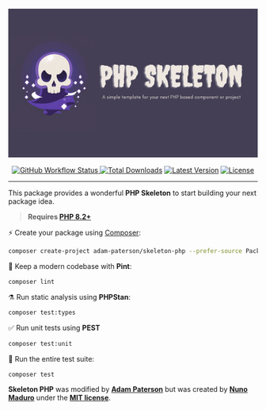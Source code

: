 <p align="center">
    <img src="https://raw.githubusercontent.com/adam-paterson/skeleton-php/master/docs/example.png" height="300" alt="Skeleton Php">
    <p align="center">
        <a href="https://github.com/adam-paterson/skeleton-php/actions">
            <img alt="GitHub Workflow Status" src="https://img.shields.io/github/actions/workflow/status/adam-paterson/skeleton-php/tests.yml?style=for-the-badge">
            </a>
        <a href="https://packagist.org/packages/adam-paterson/skeleton-php"><img alt="Total Downloads" src="https://img.shields.io/packagist/dt/adam-paterson/skeleton-php?style=for-the-badge"></a>
        <a href="https://packagist.org/packages/adam-paterson/skeleton-php"><img alt="Latest Version" src="https://img.shields.io/packagist/v/adam-paterson/skeleton-php?style=for-the-badge"></a>
        <a href="https://packagist.org/packages/adam-paterson/skeleton-php"><img alt="License" src="https://img.shields.io/packagist/l/adam-paterson/skeleton-php?style=for-the-badge"></a>
    </p>
</p>

------
This package provides a wonderful **PHP Skeleton** to start building your next package idea.

> **Requires [PHP 8.2+](https://php.net/releases/)**

⚡️ Create your package using [Composer](https://getcomposer.org):

```bash
composer create-project adam-paterson/skeleton-php --prefer-source PackageName
```

🧹 Keep a modern codebase with **Pint**:
```bash
composer lint
```

⚗️ Run static analysis using **PHPStan**:
```bash
composer test:types
```

✅ Run unit tests using **PEST**
```bash
composer test:unit
```

🚀 Run the entire test suite:
```bash
composer test
```

**Skeleton PHP** was modified by **[Adam Paterson](https://twitter.com/adam-paterson)** but was created by **[Nuno Maduro](https://twitter.com/enunomaduro)** under the **[MIT license](https://opensource.org/licenses/MIT)**.
